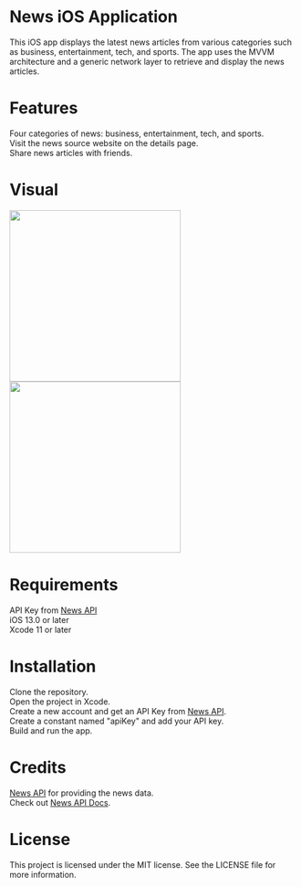 # News iOS Application

This iOS app displays the latest news articles from various categories such as business, entertainment, tech, and sports. The app uses the MVVM architecture and a generic network layer to retrieve and display the news articles.

# Features
Four categories of news: business, entertainment, tech, and sports.\
Visit the news source website on the details page.\
Share news articles with friends.

# Visual
<img src="https://github.com/burak-bilgen/News/blob/main/news.gif" width="300" />
<img src="https://github.com/burak-bilgen/News/blob/main/detail.gif" width="300" />

# Requirements
API Key from [News API](https://newsapi.org/)\
iOS 13.0 or later\
Xcode 11 or later

# Installation
Clone the repository.\
Open the project in Xcode.\
Create a new account and get an API Key from [News API](https://newsapi.org/register).\
Create a constant named "apiKey" and add your API key.\
Build and run the app.

# Credits
[News API](https://newsapi.org/) for providing the news data.\
Check out [News API Docs](https://newsapi.org/docs/).

# License
This project is licensed under the MIT license. See the LICENSE file for more information.
